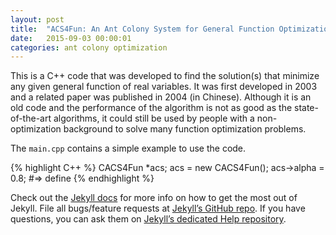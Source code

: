 ```yaml
---
layout: post
title:  "ACS4Fun: An Ant Colony System for General Function Optimization"
date:   2015-09-03 00:00:01
categories: ant colony optimization
---
```

This is a C++ code that was developed to find the solution(s) that minimize any given general function of real variables. It was first developed in 2003 and a related paper was published in 2004 (in Chinese). Although it is an old code and the performance of the algorithm is not as good as the state-of-the-art algorithms, it could still be used by people with a non-optimization background to solve many function optimization problems.

The `main.cpp` contains a simple example to use the code.

{% highlight C++ %}
CACS4Fun \*acs;
acs = new CACS4Fun();
acs-\>alpha = 0.8;
#=> define
{% endhighlight %}

Check out the [Jekyll docs][jekyll] for more info on how to get the most out of Jekyll. File all bugs/feature requests at [Jekyll’s GitHub repo][jekyll-gh]. If you have questions, you can ask them on [Jekyll’s dedicated Help repository][jekyll-help].

[jekyll]:      http://jekyllrb.com
[jekyll-gh]:   https://github.com/jekyll/jekyll
[jekyll-help]: https://github.com/jekyll/jekyll-help
